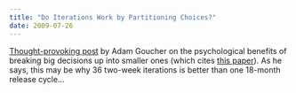 ```yaml
---
title: "Do Iterations Work by Partitioning Choices?"
date: 2009-07-26
---
```

<a href="http://adam.goucher.ca/?p=1076">Thought-provoking post</a> by Adam Goucher on the psychological benefits of breaking big decisions up into smaller ones (which cites <a href="http://apps.olin.wustl.edu/faculty/Cheema/CircPartitionConsumption.pdf">this paper</a>).  As he says, this may be why 36 two-week iterations is better than one 18-month release cycle…
